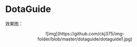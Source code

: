 # DotaGuide

效果图：  
<center>
![img](https://github.com/ckj375/img-folder/blob/master/dotaguide/dotaguide1.jpg)   
</center>
